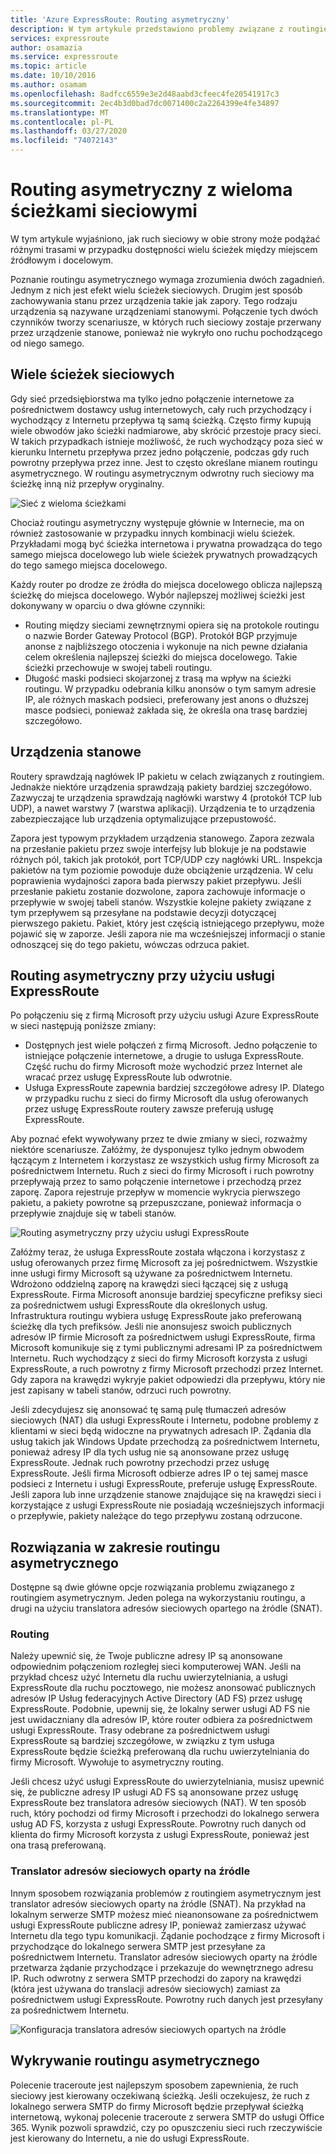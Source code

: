 ```yaml
---
title: 'Azure ExpressRoute: Routing asymetryczny'
description: W tym artykule przedstawiono problemy związane z routingiem asymetrycznym w sieci, które można napotkać, jeśli sieć zawiera wiele połączeń z miejscem docelowym.
services: expressroute
author: osamazia
ms.service: expressroute
ms.topic: article
ms.date: 10/10/2016
ms.author: osamam
ms.openlocfilehash: 8adfcc6559e3e2d48aabd3cfeec4fe20541917c3
ms.sourcegitcommit: 2ec4b3d0bad7dc0071400c2a2264399e4fe34897
ms.translationtype: MT
ms.contentlocale: pl-PL
ms.lasthandoff: 03/27/2020
ms.locfileid: "74072143"
---
```

# <a name="asymmetric-routing-with-multiple-network-paths"></a>Routing asymetryczny z wieloma ścieżkami sieciowymi
W tym artykule wyjaśniono, jak ruch sieciowy w obie strony może podążać różnymi trasami w przypadku dostępności wielu ścieżek między miejscem źródłowym i docelowym.

Poznanie routingu asymetrycznego wymaga zrozumienia dwóch zagadnień. Jednym z nich jest efekt wielu ścieżek sieciowych. Drugim jest sposób zachowywania stanu przez urządzenia takie jak zapory. Tego rodzaju urządzenia są nazywane urządzeniami stanowymi. Połączenie tych dwóch czynników tworzy scenariusze, w których ruch sieciowy zostaje przerwany przez urządzenie stanowe, ponieważ nie wykryło ono ruchu pochodzącego od niego samego.

## <a name="multiple-network-paths"></a>Wiele ścieżek sieciowych
Gdy sieć przedsiębiorstwa ma tylko jedno połączenie internetowe za pośrednictwem dostawcy usług internetowych, cały ruch przychodzący i wychodzący z Internetu przepływa tą samą ścieżką. Często firmy kupują wiele obwodów jako ścieżki nadmiarowe, aby skrócić przestoje pracy sieci. W takich przypadkach istnieje możliwość, że ruch wychodzący poza sieć w kierunku Internetu przepływa przez jedno połączenie, podczas gdy ruch powrotny przepływa przez inne. Jest to często określane mianem routingu asymetrycznego. W routingu asymetrycznym odwrotny ruch sieciowy ma ścieżkę inną niż przepływ oryginalny.

![Sieć z wieloma ścieżkami](./media/expressroute-asymmetric-routing/AsymmetricRouting3.png)

Chociaż routingu asymetryczny występuje głównie w Internecie, ma on również zastosowanie w przypadku innych kombinacji wielu ścieżek. Przykładami mogą być ścieżka internetowa i prywatna prowadząca do tego samego miejsca docelowego lub wiele ścieżek prywatnych prowadzących do tego samego miejsca docelowego.

Każdy router po drodze ze źródła do miejsca docelowego oblicza najlepszą ścieżkę do miejsca docelowego. Wybór najlepszej możliwej ścieżki jest dokonywany w oparciu o dwa główne czynniki:

* Routing między sieciami zewnętrznymi opiera się na protokole routingu o nazwie Border Gateway Protocol (BGP). Protokół BGP przyjmuje anonse z najbliższego otoczenia i wykonuje na nich pewne działania celem określenia najlepszej ścieżki do miejsca docelowego. Takie ścieżki przechowuje w swojej tabeli routingu.
* Długość maski podsieci skojarzonej z trasą ma wpływ na ścieżki routingu. W przypadku odebrania kilku anonsów o tym samym adresie IP, ale różnych maskach podsieci, preferowany jest anons o dłuższej masce podsieci, ponieważ zakłada się, że określa ona trasę bardziej szczegółowo.

## <a name="stateful-devices"></a>Urządzenia stanowe
Routery sprawdzają nagłówek IP pakietu w celach związanych z routingiem. Jednakże niektóre urządzenia sprawdzają pakiety bardziej szczegółowo. Zazwyczaj te urządzenia sprawdzają nagłówki warstwy 4 (protokół TCP lub UDP), a nawet warstwy 7 (warstwa aplikacji). Urządzenia te to urządzenia zabezpieczające lub urządzenia optymalizujące przepustowość. 

Zapora jest typowym przykładem urządzenia stanowego. Zapora zezwala na przesłanie pakietu przez swoje interfejsy lub blokuje je na podstawie różnych pól, takich jak protokół, port TCP/UDP czy nagłówki URL. Inspekcja pakietów na tym poziomie powoduje duże obciążenie urządzenia. W celu poprawienia wydajności zapora bada pierwszy pakiet przepływu. Jeśli przesłanie pakietu zostanie dozwolone, zapora zachowuje informacje o przepływie w swojej tabeli stanów. Wszystkie kolejne pakiety związane z tym przepływem są przesyłane na podstawie decyzji dotyczącej pierwszego pakietu. Pakiet, który jest częścią istniejącego przepływu, może pojawić się w zaporze. Jeśli zapora nie ma wcześniejszej informacji o stanie odnoszącej się do tego pakietu, wówczas odrzuca pakiet.

## <a name="asymmetric-routing-with-expressroute"></a>Routing asymetryczny przy użyciu usługi ExpressRoute
Po połączeniu się z firmą Microsoft przy użyciu usługi Azure ExpressRoute w sieci następują poniższe zmiany:

* Dostępnych jest wiele połączeń z firmą Microsoft. Jedno połączenie to istniejące połączenie internetowe, a drugie to usługa ExpressRoute. Część ruchu do firmy Microsoft może wychodzić przez Internet ale wracać przez usługę ExpressRoute lub odwrotnie.
* Usługa ExpressRoute zapewnia bardziej szczegółowe adresy IP. Dlatego w przypadku ruchu z sieci do firmy Microsoft dla usług oferowanych przez usługę ExpressRoute routery zawsze preferują usługę ExpressRoute.

Aby poznać efekt wywoływany przez te dwie zmiany w sieci, rozważmy niektóre scenariusze. Załóżmy, że dysponujesz tylko jednym obwodem łączącym z Internetem i korzystasz ze wszystkich usług firmy Microsoft za pośrednictwem Internetu. Ruch z sieci do firmy Microsoft i ruch powrotny przepływają przez to samo połączenie internetowe i przechodzą przez zaporę. Zapora rejestruje przepływ w momencie wykrycia pierwszego pakietu, a pakiety powrotne są przepuszczane, ponieważ informacja o przepływie znajduje się w tabeli stanów.

![Routing asymetryczny przy użyciu usługi ExpressRoute](./media/expressroute-asymmetric-routing/AsymmetricRouting1.png)

Załóżmy teraz, że usługa ExpressRoute została włączona i korzystasz z usług oferowanych przez firmę Microsoft za jej pośrednictwem. Wszystkie inne usługi firmy Microsoft są używane za pośrednictwem Internetu. Wdrożono oddzielną zaporę na krawędzi sieci łączącej się z usługą ExpressRoute. Firma Microsoft anonsuje bardziej specyficzne prefiksy sieci za pośrednictwem usługi ExpressRoute dla określonych usług. Infrastruktura routingu wybiera usługę ExpressRoute jako preferowaną ścieżkę dla tych prefiksów. Jeśli nie anonsujesz swoich publicznych adresów IP firmie Microsoft za pośrednictwem usługi ExpressRoute, firma Microsoft komunikuje się z tymi publicznymi adresami IP za pośrednictwem Internetu. Ruch wychodzący z sieci do firmy Microsoft korzysta z usługi ExpressRoute, a ruch powrotny z firmy Microsoft przechodzi przez Internet. Gdy zapora na krawędzi wykryje pakiet odpowiedzi dla przepływu, który nie jest zapisany w tabeli stanów, odrzuci ruch powrotny.

Jeśli zdecydujesz się anonsować tę samą pulę tłumaczeń adresów sieciowych (NAT) dla usługi ExpressRoute i Internetu, podobne problemy z klientami w sieci będą widoczne na prywatnych adresach IP. Żądania dla usług takich jak Windows Update przechodzą za pośrednictwem Internetu, ponieważ adresy IP dla tych usług nie są anonsowane przez usługę ExpressRoute. Jednak ruch powrotny przechodzi przez usługę ExpressRoute. Jeśli firma Microsoft odbierze adres IP o tej samej masce podsieci z Internetu i usługi ExpressRoute, preferuje usługę ExpressRoute. Jeśli zapora lub inne urządzenie stanowe znajdujące się na krawędzi sieci i korzystające z usługi ExpressRoute nie posiadają wcześniejszych informacji o przepływie, pakiety należące do tego przepływu zostaną odrzucone.

## <a name="asymmetric-routing-solutions"></a>Rozwiązania w zakresie routingu asymetrycznego
Dostępne są dwie główne opcje rozwiązania problemu związanego z routingiem asymetrycznym. Jeden polega na wykorzystaniu routingu, a drugi na użyciu translatora adresów sieciowych opartego na źródle (SNAT).

### <a name="routing"></a>Routing
Należy upewnić się, że Twoje publiczne adresy IP są anonsowane odpowiednim połączeniom rozległej sieci komputerowej WAN. Jeśli na przykład chcesz użyć Internetu dla ruchu uwierzytelniania, a usługi ExpressRoute dla ruchu pocztowego, nie możesz anonsować publicznych adresów IP Usług federacyjnych Active Directory (AD FS) przez usługę ExpressRoute. Podobnie, upewnij się, że lokalny serwer usługi AD FS nie jest uwidaczniany dla adresów IP, które router odbiera za pośrednictwem usługi ExpressRoute. Trasy odebrane za pośrednictwem usługi ExpressRoute są bardziej szczegółowe, w związku z tym usługa ExpressRoute będzie ścieżką preferowaną dla ruchu uwierzytelniania do firmy Microsoft. Wywołuje to asymetryczny routing.

Jeśli chcesz użyć usługi ExpressRoute do uwierzytelniania, musisz upewnić się, że publiczne adresy IP usługi AD FS są anonsowane przez usługę ExpressRoute bez translatora adresów sieciowych (NAT). W ten sposób ruch, który pochodzi od firmy Microsoft i przechodzi do lokalnego serwera usług AD FS, korzysta z usługi ExpressRoute. Powrotny ruch danych od klienta do firmy Microsoft korzysta z usługi ExpressRoute, ponieważ jest ona trasą preferowaną.

### <a name="source-based-nat"></a>Translator adresów sieciowych oparty na źródle
Innym sposobem rozwiązania problemów z routingiem asymetrycznym jest translator adresów sieciowych oparty na źródle (SNAT). Na przykład na lokalnym serwerze SMTP możesz mieć nieanonsowane za pośrednictwem usługi ExpressRoute publiczne adresy IP, ponieważ zamierzasz używać Internetu dla tego typu komunikacji. Żądanie pochodzące z firmy Microsoft i przychodzące do lokalnego serwera SMTP jest przesyłane za pośrednictwem Internetu. Translator adresów sieciowych oparty na źródle przetwarza żądanie przychodzące i przekazuje do wewnętrznego adresu IP. Ruch odwrotny z serwera SMTP przechodzi do zapory na krawędzi (która jest używana do translacji adresów sieciowych) zamiast za pośrednictwem usługi ExpressRoute. Powrotny ruch danych jest przesyłany za pośrednictwem Internetu.

![Konfiguracja translatora adresów sieciowych opartych na źródle](./media/expressroute-asymmetric-routing/AsymmetricRouting2.png)

## <a name="asymmetric-routing-detection"></a>Wykrywanie routingu asymetrycznego
Polecenie traceroute jest najlepszym sposobem zapewnienia, że ruch sieciowy jest kierowany oczekiwaną ścieżką. Jeśli oczekujesz, że ruch z lokalnego serwera SMTP do firmy Microsoft będzie przepływał ścieżką internetową, wykonaj polecenie traceroute z serwera SMTP do usługi Office 365. Wynik pozwoli sprawdzić, czy po opuszczeniu sieci ruch rzeczywiście jest kierowany do Internetu, a nie do usługi ExpressRoute.


